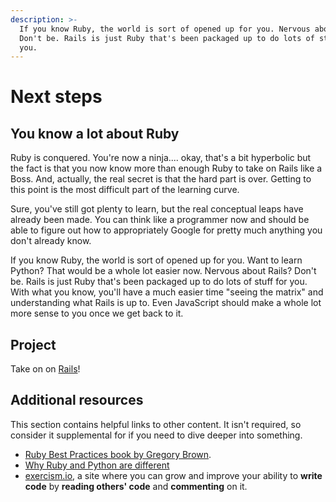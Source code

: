 ```yaml
---
description: >-
  If you know Ruby, the world is sort of opened up for you. Nervous about Rails?
  Don't be. Rails is just Ruby that's been packaged up to do lots of stuff for
  you.
---
```


# Next steps

## You know a lot about Ruby

Ruby is conquered. You're now a ninja.... okay, that's a bit hyperbolic but the fact is that you now know more than enough Ruby to take on Rails like a Boss. And, actually, the real secret is that the hard part is over. Getting to this point is the most difficult part of the learning curve.

Sure, you've still got plenty to learn, but the real conceptual leaps have already been made. You can think like a programmer now and should be able to figure out how to appropriately Google for pretty much anything you don't already know.

If you know Ruby, the world is sort of opened up for you. Want to learn Python? That would be a whole lot easier now. Nervous about Rails? Don't be. Rails is just Ruby that's been packaged up to do lots of stuff for you. With what you know, you'll have a much easier time "seeing the matrix" and understanding what Rails is up to. Even JavaScript should make a whole lot more sense to you once we get back to it.

## Project

Take on on [Rails](https://www.learnhowtocodebook.com/deep-dives/ruby-on-rails)!

## Additional resources

This section contains helpful links to other content. It isn't required, so consider it supplemental for if you need to dive deeper into something.

* [Ruby Best Practices book by Gregory Brown](http://it-ebooks.info/book/178/).
* [Why Ruby and Python are different](http://stackoverflow.com/questions/1113611/what-does-ruby-have-that-python-doesnt-and-vice-versa?rq=1)
* [exercism.io](http://exercism.io/), a site where you can grow and improve your ability to **write code** by **reading others' code** and **commenting** on it.

